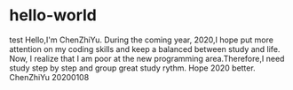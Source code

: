 # hello-world
test
  Hello,I'm ChenZhiYu. During the coming year, 2020,I hope put more attention on my coding skills and keep a balanced between study and life.
  Now, I realize that I am poor at the new  programming area.Therefore,I need study step by step and group great study rythm.
  Hope 2020 better.
        ChenZhiYu
        20200108
